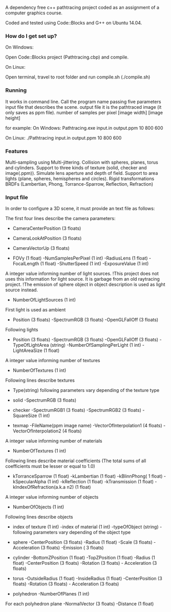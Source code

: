A dependency free c++ pathtracing project coded as an assignment of a computer graphics course. 

Coded and tested using Code::Blocks and G++ on Ubuntu 14.04.

### How do I get set up? ###

On Windows:

Open Code::Blocks project (Pathtracing.cbp) and compile.

On Linux:

Open terminal, travel to root folder and run compile.sh (./compile.sh)

### Running ###

It works in command line. Call the program name passing five parameters
input file that describes the scene.
output file it is the pathtraced image (it only saves as ppm file).
number of samples per pixel
[image width]
[image height]

for example:
On Windows:
Pathtracing.exe input.in output.ppm 10 800 600 

On Linux:
./Pathtracing input.in output.ppm 10 800 600

### Features ###

Multi-sampling using Multi-jittering.
Collision with spheres, planes, torus and cylinders.
Support to three kinds of texture (solid, checker and image(.ppm)).
Simulate lens aperture and depth of field.
Support to area lights (plane, spheres, hemispheres and circles).
Rigid transformations
BRDFs (Lambertian, Phong, Torrance-Sparrow, Reflection, Refraction)

### Input file ###

In order to configure a 3D scene, it must provide an text file as follows:

The first four lines describe the camera parameters:

- CameraCenterPosition (3 floats)

- CameraLookAtPosition (3 floats)

- CameraVectorUp (3 floats)

- FOVy (1 float) -NumSamplesPerPixel (1 int) -RadiusLens (1 float) -FocalLength (1 float) -ShutterSpeed (1 int) -ExposureValue (1 int)


A integer value informing number of light sources. 
!This project does not uses this information for light source. It is garbage from an old raytracing project.
!The emission of sphere object in object description is used as light source instead.

- NumberOfLightSources (1 int)

First light is used as ambient

- Position (3 floats) -SpectrumRGB (3 floats) -OpenGLFallOff (3 floats)

Following lights

- Position (3 floats) -SpectrumRGB (3 floats) -OpenGLFallOff (3 floats) -TypeOfLightArea (string) -NumberOfSamplingPerLight (1 int) -LightAreaSize (1 float)

A integer value informing number of textures

- NumberOfTextures (1 int)

Following lines describe textures

- Type(string) following parameters vary depending of the texture type

- solid -SpectrumRGB (3 floats)

- checker -SpectrumRGB1 (3 floats) -SpectrumRGB2 (3 floats) -SquareSize (1 int)

- texmap -FileName(ppm image name) -VectorOfInterpolation1 (4 floats)  -VectorOfInterpolation2 (4 floats)  

A integer value informing number of materials

- NumberOfTextures (1 int)

Following lines describe material coefficients (The total sums of all coefficients must be lesser or equal to 1.0)

- kTorranceSparrow (1 float) -kLambertian (1 float) -kBlinnPhong( 1 float) -kSpecularAlpha (1 int) -kReflection (1 float) -kTransmission (1 float) -kIndexOfRefraction(a.k.a n2) (1 float)  

A integer value informing number of objects

- NumberOfObjects (1 int)

Following lines describe objects

- index of texture (1 int) -index of material (1 int) -typeOfObject (string) -following parameters vary depending of the object type

- sphere -CenterPosition (3 floats) -Radius (1 float) -Scale (3 floats) -Acceleration (3 floats) -Emission ( 3 floats)

- cylinder -BottomZPosition (1 float) -TopZPosition (1 float) -Radius (1 float) -CenterPosition (3 floats) -Rotation (3 floats) - Acceleration (3 floats)

- torus -OutsideRadius (1 float) -InsideRadius (1 float)  -CenterPosition (3 floats) -Rotation (3 floats) - Acceleration (3 floats)

- polyhedron -NumberOfPlanes (1 int) 

For each polyhedron plane -NormalVector (3 floats) -Distance (1 float) 
	

